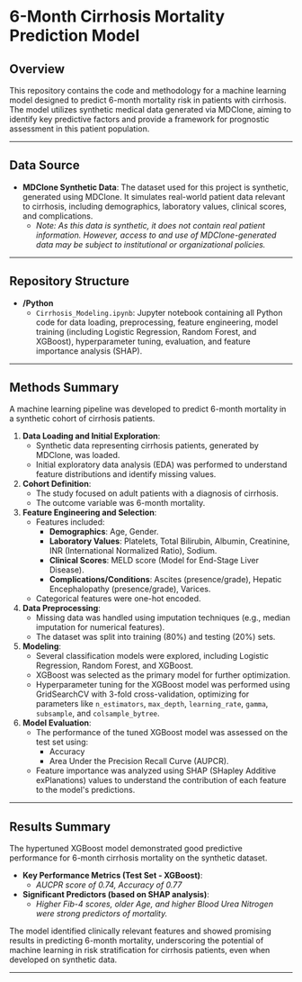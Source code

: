 # 6-Month Cirrhosis Mortality Prediction Model

## Overview
This repository contains the code and methodology for a machine learning model designed to predict 6-month mortality risk in patients with cirrhosis. The model utilizes synthetic medical data generated via MDClone, aiming to identify key predictive factors and provide a framework for prognostic assessment in this patient population.

---

## Data Source
-   **MDClone Synthetic Data**: The dataset used for this project is synthetic, generated using MDClone. It simulates real-world patient data relevant to cirrhosis, including demographics, laboratory values, clinical scores, and complications.
    -   *Note: As this data is synthetic, it does not contain real patient information. However, access to and use of MDClone-generated data may be subject to institutional or organizational policies.*

---

## Repository Structure

-   **/Python**
    -   `Cirrhosis_Modeling.ipynb`: Jupyter notebook containing all Python code for data loading, preprocessing, feature engineering, model training (including Logistic Regression, Random Forest, and XGBoost), hyperparameter tuning, evaluation, and feature importance analysis (SHAP).

---

## Methods Summary

A machine learning pipeline was developed to predict 6-month mortality in a synthetic cohort of cirrhosis patients.

1.  **Data Loading and Initial Exploration**:
    * Synthetic data representing cirrhosis patients, generated by MDClone, was loaded.
    * Initial exploratory data analysis (EDA) was performed to understand feature distributions and identify missing values.
2.  **Cohort Definition**:
    * The study focused on adult patients with a diagnosis of cirrhosis.
    * The outcome variable was 6-month mortality.
3.  **Feature Engineering and Selection**:
    * Features included:
        * **Demographics**: Age, Gender.
        * **Laboratory Values**: Platelets, Total Bilirubin, Albumin, Creatinine, INR (International Normalized Ratio), Sodium.
        * **Clinical Scores**: MELD score (Model for End-Stage Liver Disease).
        * **Complications/Conditions**: Ascites (presence/grade), Hepatic Encephalopathy (presence/grade), Varices.
    * Categorical features were one-hot encoded.
4.  **Data Preprocessing**:
    * Missing data was handled using imputation techniques (e.g., median imputation for numerical features).
    * The dataset was split into training (80%) and testing (20%) sets.
5.  **Modeling**:
    * Several classification models were explored, including Logistic Regression, Random Forest, and XGBoost.
    * XGBoost was selected as the primary model for further optimization.
    * Hyperparameter tuning for the XGBoost model was performed using GridSearchCV with 3-fold cross-validation, optimizing for parameters like `n_estimators`, `max_depth`, `learning_rate`, `gamma`, `subsample`, and `colsample_bytree`.
6.  **Model Evaluation**:
    * The performance of the tuned XGBoost model was assessed on the test set using:
        * Accuracy
        * Area Under the Precision Recall Curve (AUPCR).
    * Feature importance was analyzed using SHAP (SHapley Additive exPlanations) values to understand the contribution of each feature to the model's predictions.

---

## Results Summary

The hypertuned XGBoost model demonstrated good predictive performance for 6-month cirrhosis mortality on the synthetic dataset.

* **Key Performance Metrics (Test Set - XGBoost)**:
    * *AUCPR score of 0.74, Accuracy of 0.77*
* **Significant Predictors (based on SHAP analysis)**:
    * *Higher Fib-4 scores, older Age, and higher Blood Urea Nitrogen were strong predictors of mortality.*

The model identified clinically relevant features and showed promising results in predicting 6-month mortality, underscoring the potential of machine learning in risk stratification for cirrhosis patients, even when developed on synthetic data.

---

